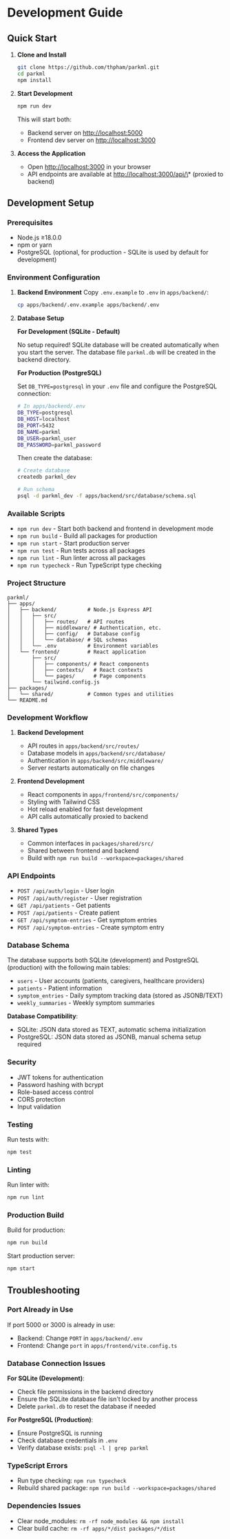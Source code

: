 # Development Guide

## Quick Start

1. **Clone and Install**

   ```bash
   git clone https://github.com/thpham/parkml.git
   cd parkml
   npm install
   ```

2. **Start Development**

   ```bash
   npm run dev
   ```

   This will start both:

   - Backend server on <http://localhost:5000>
   - Frontend dev server on <http://localhost:3000>

3. **Access the Application**
   - Open <http://localhost:3000> in your browser
   - API endpoints are available at <http://localhost:3000/api/\>\* (proxied to
     backend)

## Development Setup

### Prerequisites

- Node.js ≥18.0.0
- npm or yarn
- PostgreSQL (optional, for production - SQLite is used by default for
  development)

### Environment Configuration

1. **Backend Environment** Copy `.env.example` to `.env` in `apps/backend/`:

   ```bash
   cp apps/backend/.env.example apps/backend/.env
   ```

2. **Database Setup**

   **For Development (SQLite - Default)**

   No setup required! SQLite database will be created automatically when you
   start the server. The database file `parkml.db` will be created in the
   backend directory.

   **For Production (PostgreSQL)**

   Set `DB_TYPE=postgresql` in your `.env` file and configure the PostgreSQL
   connection:

   ```bash
   # In apps/backend/.env
   DB_TYPE=postgresql
   DB_HOST=localhost
   DB_PORT=5432
   DB_NAME=parkml
   DB_USER=parkml_user
   DB_PASSWORD=parkml_password
   ```

   Then create the database:

   ```bash
   # Create database
   createdb parkml_dev

   # Run schema
   psql -d parkml_dev -f apps/backend/src/database/schema.sql
   ```

### Available Scripts

- `npm run dev` - Start both backend and frontend in development mode
- `npm run build` - Build all packages for production
- `npm run start` - Start production server
- `npm run test` - Run tests across all packages
- `npm run lint` - Run linter across all packages
- `npm run typecheck` - Run TypeScript type checking

### Project Structure

```
parkml/
├── apps/
│   ├── backend/          # Node.js Express API
│   │   ├── src/
│   │   │   ├── routes/   # API routes
│   │   │   ├── middleware/ # Authentication, etc.
│   │   │   ├── config/   # Database config
│   │   │   └── database/ # SQL schemas
│   │   └── .env          # Environment variables
│   └── frontend/         # React application
│       ├── src/
│       │   ├── components/ # React components
│       │   ├── contexts/   # React contexts
│       │   └── pages/      # Page components
│       └── tailwind.config.js
├── packages/
│   └── shared/           # Common types and utilities
└── README.md
```

### Development Workflow

1. **Backend Development**

   - API routes in `apps/backend/src/routes/`
   - Database models in `apps/backend/src/database/`
   - Authentication in `apps/backend/src/middleware/`
   - Server restarts automatically on file changes

2. **Frontend Development**

   - React components in `apps/frontend/src/components/`
   - Styling with Tailwind CSS
   - Hot reload enabled for fast development
   - API calls automatically proxied to backend

3. **Shared Types**
   - Common interfaces in `packages/shared/src/`
   - Shared between frontend and backend
   - Build with `npm run build --workspace=packages/shared`

### API Endpoints

- `POST /api/auth/login` - User login
- `POST /api/auth/register` - User registration
- `GET /api/patients` - Get patients
- `POST /api/patients` - Create patient
- `GET /api/symptom-entries` - Get symptom entries
- `POST /api/symptom-entries` - Create symptom entry

### Database Schema

The database supports both SQLite (development) and PostgreSQL (production) with
the following main tables:

- `users` - User accounts (patients, caregivers, healthcare providers)
- `patients` - Patient information
- `symptom_entries` - Daily symptom tracking data (stored as JSONB/TEXT)
- `weekly_summaries` - Weekly symptom summaries

**Database Compatibility**:

- SQLite: JSON data stored as TEXT, automatic schema initialization
- PostgreSQL: JSON data stored as JSONB, manual schema setup required

### Security

- JWT tokens for authentication
- Password hashing with bcrypt
- Role-based access control
- CORS protection
- Input validation

### Testing

Run tests with:

```bash
npm test
```

### Linting

Run linter with:

```bash
npm run lint
```

### Production Build

Build for production:

```bash
npm run build
```

Start production server:

```bash
npm start
```

## Troubleshooting

### Port Already in Use

If port 5000 or 3000 is already in use:

- Backend: Change `PORT` in `apps/backend/.env`
- Frontend: Change `port` in `apps/frontend/vite.config.ts`

### Database Connection Issues

**For SQLite (Development)**:

- Check file permissions in the backend directory
- Ensure the SQLite database file isn't locked by another process
- Delete `parkml.db` to reset the database if needed

**For PostgreSQL (Production)**:

- Ensure PostgreSQL is running
- Check database credentials in `.env`
- Verify database exists: `psql -l | grep parkml`

### TypeScript Errors

- Run type checking: `npm run typecheck`
- Rebuild shared package: `npm run build --workspace=packages/shared`

### Dependencies Issues

- Clear node_modules: `rm -rf node_modules && npm install`
- Clear build cache: `rm -rf apps/*/dist packages/*/dist`
